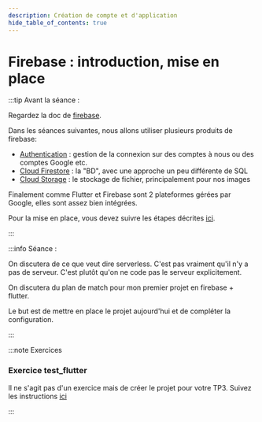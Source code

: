 ```yaml
---
description: Création de compte et d'application
hide_table_of_contents: true
---
```


# Firebase : introduction, mise en place

<Row>

<Column>

:::tip Avant la séance :

Regardez la doc de [firebase](https://firebase.google.com/).

Dans les séances suivantes, nous allons utiliser plusieurs produits de firebase:

- [Authentication](https://firebase.google.com/products/auth) : gestion de la connexion sur des comptes à nous ou des comptes Google etc.
- [Cloud Firestore](https://firebase.google.com/products/firestore) : la "BD", avec une approche un peu différente de SQL
- [Cloud Storage](https://firebase.google.com/products/storage) : le stockage de fichier, principalement pour nos images

Finalement comme Flutter et Firebase sont 2 plateformes gérées par Google, elles sont assez bien intégrées.

Pour la mise en place, vous devez suivre les étapes décrites [ici](notice-firebase).

:::

</Column>

<Column>

:::info Séance :

On discutera de ce que veut dire serverless. C'est pas vraiment qu'il n'y a pas de serveur. C'est plutôt qu'on ne code pas le serveur explicitement.

On discutera du plan de match pour mon premier projet en firebase + flutter.

Le but est de mettre en place le projet aujourd'hui et de compléter la configuration.

:::

</Column>

</Row>

:::note Exercices

### Exercice test_flutter

Il ne s'agit pas d'un exercice mais de créer le projet pour votre TP3. Suivez les instructions [ici](notice-firebase)

:::
